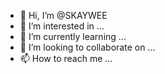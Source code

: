 - 👋 Hi, I’m @SKAYWEE
- 👀 I’m interested in ...
- 🌱 I’m currently learning ...
- 💞️ I’m looking to collaborate on ...
- 📫 How to reach me ...

<!---
SKAYWEE/SKAYWEE is a ✨ special ✨ repository because its `README.md` (this file) appears on your GitHub profile.
You can click the Preview link to take a look at your changes.
--->
